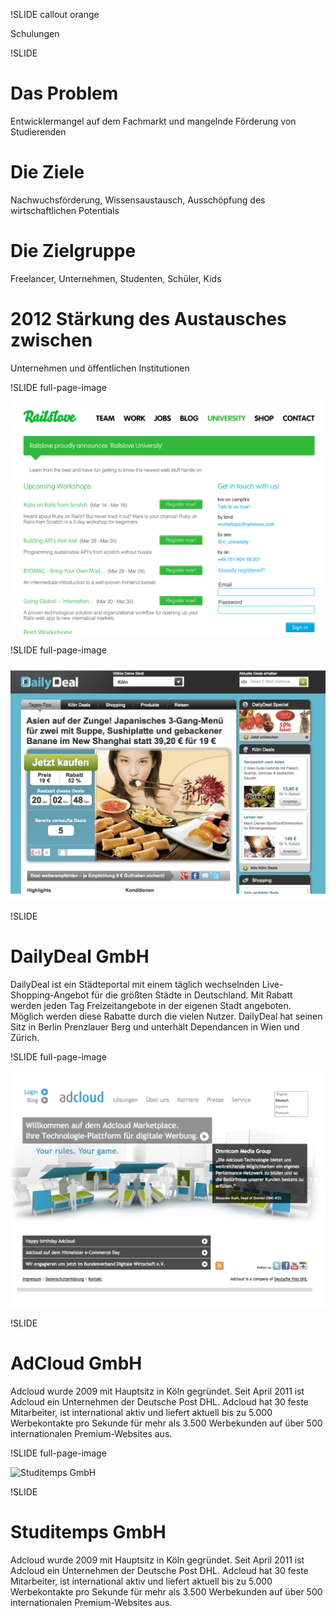 !SLIDE callout orange

Schulungen

!SLIDE

# Das Problem

Entwicklermangel auf dem Fachmarkt und mangelnde Förderung von Studierenden
  
# Die Ziele
  
Nachwuchsförderung, Wissensaustausch, Ausschöpfung des wirtschaftlichen Potentials

# Die Zielgruppe

Freelancer, Unternehmen, Studenten, Schüler, Kids

# 2012 Stärkung des Austausches zwischen

Unternehmen und öffentlichen Institutionen

!SLIDE full-page-image

![Railslove University - Startseite mit zukünftigen Kursen](university.png)

!SLIDE full-page-image

![DailyDeal](dailydeal.png)

!SLIDE

# DailyDeal GmbH

DailyDeal ist ein Städteportal mit einem täglich wechselnden Live-Shopping-Angebot für die größten Städte in Deutschland. Mit Rabatt werden jeden Tag Freizeitangebote in der eigenen Stadt angeboten. Möglich werden diese Rabatte durch die vielen Nutzer. DailyDeal hat seinen Sitz in Berlin Prenzlauer Berg und unterhält Dependancen in Wien und Zürich. 

!SLIDE full-page-image

![AdCloud](adcloud.png)

!SLIDE

# AdCloud GmbH

Adcloud wurde 2009 mit Hauptsitz in Köln gegründet. Seit April 2011 ist Adcloud ein Unternehmen der Deutsche Post DHL. Adcloud hat 30 feste Mitarbeiter, ist international aktiv und liefert aktuell bis zu 5.000 Werbekontakte pro Sekunde für mehr als 3.500 Werbekunden auf über 500 internationalen Premium-Websites aus.

!SLIDE full-page-image

![Studitemps GmbH](studitemps_gmbh.png)

!SLIDE

# Studitemps GmbH

Adcloud wurde 2009 mit Hauptsitz in Köln gegründet. Seit April 2011 ist Adcloud ein Unternehmen der Deutsche Post DHL. Adcloud hat 30 feste Mitarbeiter, ist international aktiv und liefert aktuell bis zu 5.000 Werbekontakte pro Sekunde für mehr als 3.500 Werbekunden auf über 500 internationalen Premium-Websites aus.
